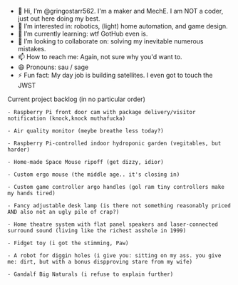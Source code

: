 - 👋 Hi, I’m @gringostarr562. I'm a maker and MechE. I am NOT a coder, just out here doing my best. 
- 👀 I’m interested in: robotics, (light) home automation, and game design.
- 🌱 I’m currently learning: wtf GotHub even is.
- 💞️ I’m looking to collaborate on: solving my inevitable numerous mistakes.
- 📫 How to reach me: Again, not sure why you'd want to. 
- 😄 Pronouns: sau / sage
- ⚡ Fun fact: My day job is building satellites. I even got to touch the JWST

Current project backlog (in no particular order)

    - Raspberry Pi front door cam with package delivery/visitor notification (knock,knock muthafucka)
    
    - Air quality monitor (meybe breathe less today?)
    
    - Raspberry Pi-controlled indoor hydroponic garden (vegitables, but harder)
    
    - Home-made Space Mouse ripoff (get dizzy, idior)
    
    - Custom ergo mouse (the middle age.. it's closing in)
    
    - Custom game controller argo handles (gol ram tiny controllers make my hands tired)
    
    - Fancy adjustable desk lamp (is there not something reasonably priced AND also not an ugly pile of crap?)
    
    - Home theatre system with flat panel speakers and laser-connected surround sound (living like the richest asshole in 1999)
    
    - Fidget toy (i got the stimming, Paw)
    
    - A robot for diggin holes (i give you: sitting on my ass. you give me: dirt, but with a bonus dispproving stare from my wife)
    
    - Gandalf Big Naturals (i refuse to explain further)

<!---
gringostarr562/gringostarr562 is a ✨ special ✨ repository because its `README.md` (this file) appears on your GitHub profile.
You can click the Preview link to take a look at your changes.
--->
